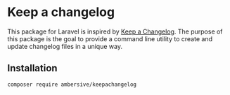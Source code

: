 # Keep a changelog
This package for Laravel is inspired by [Keep a Changelog](https://keepachangelog.com/en/1.0.0/). The purpose of this package is the goal to provide a command line utility to create and update changelog files in a unique way.

## Installation

```bash
composer require ambersive/keepachangelog
```
